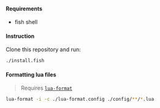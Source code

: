 #### Requirements
- fish shell

#### Instruction
Clone this repository and run:

```sh
./install.fish
```

#### Formatting lua files
> Requires [`lua-format`](https://github.com/Koihik/LuaFormatter)

```sh
lua-format -i -c ./lua-format.config ./config/**/*.lua
```
